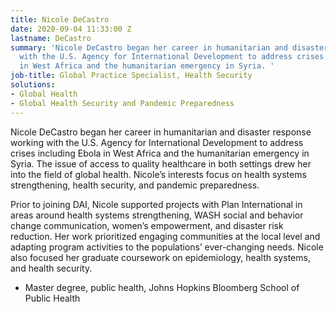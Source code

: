 ```yaml
---
title: Nicole DeCastro
date: 2020-09-04 11:33:00 Z
lastname: DeCastro
summary: 'Nicole DeCastro began her career in humanitarian and disaster response working
  with the U.S. Agency for International Development to address crises including Ebola
  in West Africa and the humanitarian emergency in Syria. '
job-title: Global Practice Specialist, Health Security
solutions:
- Global Health
- Global Health Security and Pandemic Preparedness
---
```


Nicole DeCastro began her career in humanitarian and disaster response working with the U.S. Agency for International Development to address crises including Ebola in West Africa and the humanitarian emergency in Syria. The issue of access to quality healthcare in both settings drew her into the field of global health. Nicole’s interests focus on health systems strengthening, health security, and pandemic preparedness.

Prior to joining DAI, Nicole supported projects with Plan International in areas around health systems strengthening, WASH social and behavior change communication, women’s empowerment, and disaster risk reduction. Her work prioritized engaging communities at the local level and adapting program activities to the populations’ ever-changing needs. Nicole also focused her graduate coursework on epidemiology, health systems, and health security. 

* Master degree, public health, Johns Hopkins Bloomberg School of Public Health 